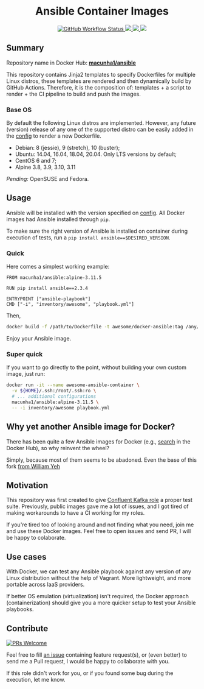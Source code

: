 <h1 align="center">Ansible Container Images</h1>

<p align="center">
    <a href="https://github.com/macunha1/ansible-container-images/actions" alt="GitHub Actions build">
        <img src="https://img.shields.io/github/workflow/status/macunha1/ansible-container-images/CI%20%7C%20Build%20all%20images" alt="GitHub Workflow Status">
    </a>
    <a href="https://hub.docker.com/r/macunha1/ansible" alt="Docker Pulls">
        <img src="https://img.shields.io/docker/pulls/macunha1/ansible" />
    </a>
    <a href="https://github.com/macunha1/docker-ansible/pulls" alt="GitHub pull requests">
        <img src="https://img.shields.io/github/issues-pr-raw/macunha1/docker-ansible">
    </a>
    <a href="https://github.com/macunha1/docker-ansible/issues" alt="GitHub issues">
        <img src="https://img.shields.io/github/issues-raw/macunha1/docker-ansible">
    </a>

</p>

## Summary

Repository name in Docker Hub:
**[macunha1/ansible](https://hub.docker.com/r/macunha1/ansible/)**

This repository contains Jinja2 templates to specify Dockerfiles for multiple
Linux distros, these templates are rendered and then dynamically build by GitHub
Actions. Therefore, it is the composition of: templates + a script to render +
the CI pipeline to build and push the images.

### Base OS

By default the following Linux distros are implemented. However, any future
(version) release of any one of the supported distro can be easily added in the
[config](config.yaml) to render a new Dockerfile.

- Debian: 8 (jessie), 9 (stretch), 10 (buster);
- Ubuntu: 14.04, 16.04, 18.04, 20.04. Only LTS versions by default;
- CentOS 6 and 7;
- Alpine 3.8, 3.9, 3.10, 3.11

_Pending:_ OpenSUSE and Fedora.

## Usage

Ansible will be installed with the version specified on [config](config.yaml).
All Docker images had Ansible installed through `pip`.

To make sure the right version of Ansible is installed on container during
execution of tests, run a `pip install ansible==$DESIRED_VERSION`.

### Quick

Here comes a simplest working example:

```docker
FROM macunha1/ansible:alpine-3.11.5

RUN pip install ansible==2.3.4

ENTRYPOINT ["ansible-playbook"]
CMD ["-i", "inventory/awesome", "playbook.yml"]
```

Then,

```bash
docker build -f /path/to/Dockerfile -t awesome/docker-ansible:tag /any/build/context
```

Enjoy your Ansible image.

### Super quick

If you want to go directly to the point, without building your own custom image,
just run:

```bash
docker run -it --name awesome-ansible-container \
  -v ${HOME}/.ssh:/root/.ssh:ro \
  # ... additional configurations
  macunha1/ansible:alpine-3.11.5 \
  -- -i inventory/awesome playbook.yml
```

## Why yet another Ansible image for Docker?

There has been quite a few Ansible images for Docker (e.g.,
[search](https://hub.docker.com/search/?isAutomated=1&isOfficial=0&page=1&pullCount=0&q=ansible&starCount=0)
in the Docker Hub), so why reinvent the wheel?

Simply, because most of them seems to be abadoned. Even the base of this fork
[from William Yeh](https://github.com/William-Yeh/docker-ansible)

## Motivation

This repository was first created to give [Confluent Kafka role](https://app.circleci.com/pipelines/github/macunha1/confluent-kafka-role?branch=feature%2Fversion-update)
a proper test suite. Previously, public images gave me a lot of issues, and I
got tired of making workarounds to have a CI working for my roles.

If you're tired too of looking around and not finding what you need, join me
and use these Docker images. Feel free to open issues and send PR, I will be
happy to colaborate.

## Use cases

With Docker, we can test any Ansible playbook against any version of any Linux
distribution without the help of Vagrant. More lightweight, and more portable
across IaaS providers.

If better OS emulation (virtualization) isn't required, the Docker approach
(containerization) should give you a more quicker setup to test your Ansible
playbooks.

## Contribute

[![PRs Welcome](https://img.shields.io/badge/PRs-welcome-brightgreen.svg?style=flat-square)](http://makeapullrequest.com)

Feel free to fill [an issue](https://github.com/macunha1/ansible-github-actions-runner/issues)
containing feature request(s), or (even better) to send me a Pull request, I
would be happy to collaborate with you.

If this role didn't work for you, or if you found some bug during the execution,
let me know.
